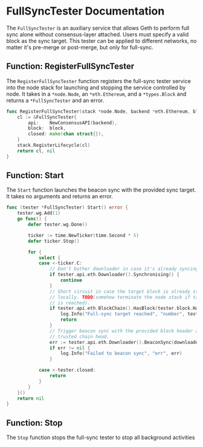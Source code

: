 # FullSyncTester Documentation

The `FullSyncTester` is an auxiliary service that allows Geth to perform full sync alone without consensus-layer attached. Users must specify a valid block as the sync target. This tester can be applied to different networks, no matter it's pre-merge or post-merge, but only for full-sync.

## Function: RegisterFullSyncTester

The `RegisterFullSyncTester` function registers the full-sync tester service into the node stack for launching and stopping the service controlled by node. It takes in a `*node.Node`, an `*eth.Ethereum`, and a `*types.Block` and returns a `*FullSyncTester` and an error. 

```go
func RegisterFullSyncTester(stack *node.Node, backend *eth.Ethereum, block *types.Block) (*FullSyncTester, error) {
	cl := &FullSyncTester{
		api:    NewConsensusAPI(backend),
		block:  block,
		closed: make(chan struct{}),
	}
	stack.RegisterLifecycle(cl)
	return cl, nil
}
```

## Function: Start

The `Start` function launches the beacon sync with the provided sync target. It takes no arguments and returns an error.

```go
func (tester *FullSyncTester) Start() error {
	tester.wg.Add(1)
	go func() {
		defer tester.wg.Done()

		ticker := time.NewTicker(time.Second * 5)
		defer ticker.Stop()

		for {
			select {
			case <-ticker.C:
				// Don't bother downloader in case it's already syncing.
				if tester.api.eth.Downloader().Synchronising() {
					continue
				}
				// Short circuit in case the target block is already stored
				// locally. TODO(somehow terminate the node stack if target
				// is reached).
				if tester.api.eth.BlockChain().HasBlock(tester.block.Hash(), tester.block.NumberU64()) {
					log.Info("Full-sync target reached", "number", tester.block.NumberU64(), "hash", tester.block.Hash())
					return
				}
				// Trigger beacon sync with the provided block header as
				// trusted chain head.
				err := tester.api.eth.Downloader().BeaconSync(downloader.FullSync, tester.block.Header(), nil)
				if err != nil {
					log.Info("Failed to beacon sync", "err", err)
				}

			case <-tester.closed:
				return
			}
		}
	}()
	return nil
}
```

## Function: Stop

The `Stop` function stops the full-sync tester to stop all background activities